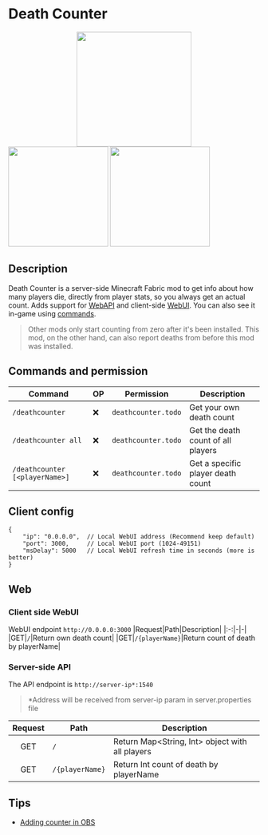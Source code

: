 # Death Counter
<a title="Fabric Language Kotlin" href="https://minecraft.curseforge.com/projects/fabric-language-kotlin" target="_blank" rel="noopener noreferrer"><img style="display: block; margin-left: auto; margin-right: auto;" src="https://i.imgur.com/c1DH9VL.png" alt="" width="230" /></a>
<img src="https://i.imgur.com/iaETp3c.png" alt="" width="200" >
<img src="https://i.imgur.com/Ol1Tcf8.png" alt="" width="200" >

## Description
Death Counter is a server-side Minecraft Fabric mod to get info about how many players die, directly from player stats, so you always get an actual count. 
Adds support for [WebAPI](https://github.com/syorito-hatsuki/death-counter#server-side-api) and client-side [WebUI](https://github.com/syorito-hatsuki/death-counter#client-side-webui). You can also see it in-game using [commands](https://github.com/syorito-hatsuki/death-counter#commands-and-permission).
> Other mods only start counting from zero after it's been installed. This mod, on the other hand, can also report deaths from before this mod was installed.

## Commands and permission
|            Command           |OP|Permission|              Description           |
|------------------------------|----|----------|------------------------------------|
|`/deathcounter`|❌|`deathcounter.todo`|Get your own death count|
|`/deathcounter all`|❌|`deathcounter.todo`|Get the death count of all players|
|`/deathcounter [<playerName>]`|❌|`deathcounter.todo`|Get a specific player death count|

## Client config
```json5
{
    "ip": "0.0.0.0",  // Local WebUI address (Recommend keep default)
    "port": 3000,     // Local WebUI port (1024-49151)
    "msDelay": 5000   // Local WebUI refresh time in seconds (more is better)
}
```

## Web
### Client side WebUI
WebUI endpoint `http://0.0.0.0:3000`
|Request|Path|Description|
|:-:|-|-|
|GET|`/`|Return own death count|
|GET|`/{playerName}`|Return count of death by playerName|

### Server-side API
The API endpoint is `http://server-ip*:1540`
> *Address will be received from server-ip param in server.properties file

|Request|Path|Description|
|:-:|-|-|
|GET|`/`|Return Map<String, Int> object with all players|
|GET|`/{playerName}`|Return Int count of death by playerName|

## Tips
* [Adding counter in OBS](https://github.com/syorito-hatsuki/death-counter/blob/master/obs-integration.md)
